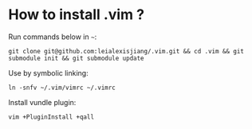 # How to install .vim ?

Run commands below in `~`:

```
git clone git@github.com:leialexisjiang/.vim.git && cd .vim && git submodule init && git submodule update
```

Use by symbolic linking:

```shell
ln -snfv ~/.vim/vimrc ~/.vimrc
```

Install vundle plugin:
```
vim +PluginInstall +qall
```
